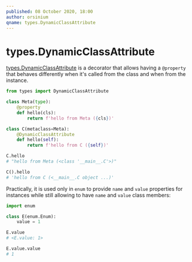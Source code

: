 ```yaml
---
published: 08 October 2020, 18:00
author: orsinium
qname: types.DynamicClassAttribute
---
```


# types.DynamicClassAttribute

[types.DynamicClassAttribute](https://docs.python.org/3/library/types.html#types.DynamicClassAttribute) is a decorator that allows having a `@property` that behaves differently when it's called from the class and when from the instance.

```python
from types import DynamicClassAttribute

class Meta(type):
    @property
    def hello(cls):
        return f'hello from Meta ({cls})'

class C(metaclass=Meta):
    @DynamicClassAttribute
    def hello(self):
        return f'hello from C ({self})'

C.hello
# "hello from Meta (<class '__main__.C'>)"

C().hello
# 'hello from C (<__main__.C object ...)'
```

Practically, it is used only in `enum` to provide `name` and `value` properties for instances while still allowing to have `name` and `value` class members:

```python
import enum

class E(enum.Enum):
    value = 1

E.value
# <E.value: 1>

E.value.value
# 1
```
